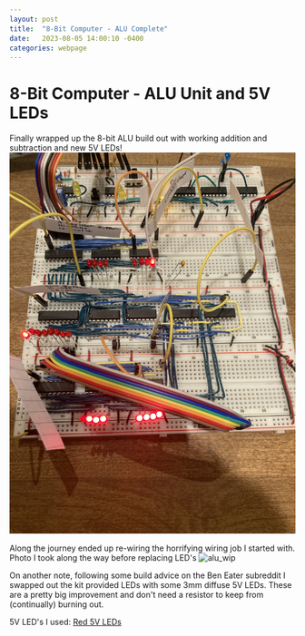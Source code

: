 ```yaml
---
layout: post
title:  "8-Bit Computer - ALU Complete"
date:   2023-08-05 14:00:10 -0400
categories: webpage
---
```


# 8-Bit Computer - ALU Unit and 5V LEDs

Finally wrapped up the 8-bit ALU build out with working addition and subtraction and new 5V LEDs!
![alu_complete](/assets/images/alu_complete.jpg)

Along the journey ended up re-wiring the horrifying wiring job I started with. Photo I took along the way before replacing LED's
![alu_wip](/assets/images/alu_wip.jpg)


On another note, following some build advice on the Ben Eater subreddit I swapped out the kit provided LEDs with some 3mm diffuse 5V LEDs. These are a pretty big improvement and don't need a resistor to keep from (continually) burning out. 

5V LED's I used:
[Red 5V LEDs](https://www.digikey.com/en/products/detail/kingbright/WP710A10ID5V/3084187)


















